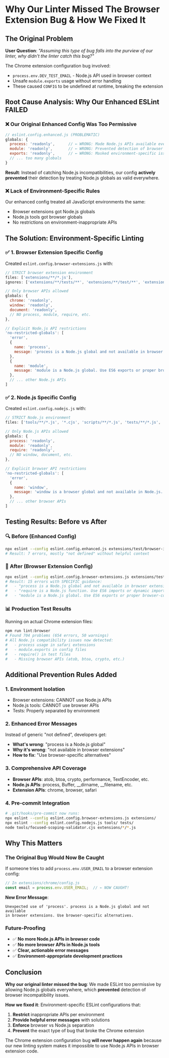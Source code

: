 # Why Our Linter Missed The Browser Extension Bug & How We Fixed It

## The Original Problem

**User Question**: *"Assuming this type of bug falls into the purview of our linter, why didn't the linter catch this bug?"*

The Chrome extension configuration bug involved:
- `process.env.DEV_TEST_EMAIL` - Node.js API used in browser context  
- Unsafe `module.exports` usage without error handling
- These caused `CONFIG` to be undefined at runtime, breaking the extension

## Root Cause Analysis: Why Our Enhanced ESLint FAILED

### ❌ **Our Original Enhanced Config Was Too Permissive**

```javascript
// eslint.config.enhanced.js (PROBLEMATIC)
globals: {
  process: 'readonly',      // ← WRONG: Made Node.js APIs available everywhere
  module: 'readonly',       // ← WRONG: Prevented detection of browser incompatibility  
  exports: 'readonly',      // ← WRONG: Masked environment-specific issues
  // ... too many globals
}
```

**Result**: Instead of catching Node.js incompatibilities, our config **actively prevented** their detection by treating Node.js globals as valid everywhere.

### ❌ **Lack of Environment-Specific Rules**

Our enhanced config treated all JavaScript environments the same:
- Browser extensions got Node.js globals
- Node.js tools got browser globals  
- No restrictions on environment-inappropriate APIs

## The Solution: Environment-Specific Linting

### ✅ **1. Browser Extension Specific Config**

Created `eslint.config.browser-extensions.js` with:

```javascript
// STRICT browser extension environment
files: ['extensions/**/*.js'],
ignores: ['extensions/**/tests/**', 'extensions/**/test/**', 'extensions/**/*.test.js'],

// Only browser APIs allowed
globals: {
  chrome: 'readonly',
  window: 'readonly', 
  document: 'readonly',
  // NO process, module, require, etc.
},

// Explicit Node.js API restrictions
'no-restricted-globals': [
  'error',
  {
    name: 'process',
    message: 'process is a Node.js global and not available in browser extensions. Use browser-specific alternatives.'
  },
  {
    name: 'module', 
    message: 'module is a Node.js global. Use ES6 exports or proper browser-compatible export patterns.'
  },
  // ... other Node.js APIs
]
```

### ✅ **2. Node.js Specific Config**

Created `eslint.config.nodejs.js` with:

```javascript
// STRICT Node.js environment  
files: ['tools/**/*.js', '*.cjs', 'scripts/**/*.js', 'tests/**/*.js', 'extensions/**/tests/**'],

// Only Node.js APIs allowed
globals: {
  process: 'readonly',
  module: 'readonly', 
  require: 'readonly',
  // NO window, document, etc.
},

// Explicit browser API restrictions
'no-restricted-globals': [
  'error',
  {
    name: 'window',
    message: 'window is a browser global and not available in Node.js. Use global instead.'
  },
  // ... other browser APIs
]
```

## Testing Results: Before vs After

### 🔍 **Before (Enhanced Config)**
```bash
npx eslint --config eslint.config.enhanced.js extensions/test/browser-incompatibility-test.js
# Result: 7 errors, mostly "not defined" without helpful context
```

### 🎯 **After (Browser Extension Config)**  
```bash
npx eslint --config eslint.config.browser-extensions.js extensions/test/browser-incompatibility-test.js
# Result: 15 errors with SPECIFIC guidance:
#   - "process is a Node.js global and not available in browser extensions"
#   - "require is a Node.js function. Use ES6 imports or dynamic imports" 
#   - "module is a Node.js global. Use ES6 exports or proper browser-compatible export patterns"
```

### 📊 **Production Test Results**

Running on actual Chrome extension files:
```bash
npm run lint:browser
# Found 704 problems (654 errors, 50 warnings)
# All Node.js compatibility issues now detected:
#   - process usage in safari extensions  
#   - module.exports in config files
#   - require() in test files
#   - Missing browser APIs (atob, btoa, crypto, etc.)
```

## Additional Prevention Rules Added

### **1. Environment Isolation**
- Browser extensions: CANNOT use Node.js APIs
- Node.js tools: CANNOT use browser APIs  
- Tests: Properly separated by environment

### **2. Enhanced Error Messages**
Instead of generic "not defined", developers get:
- **What's wrong**: "process is a Node.js global"
- **Why it's wrong**: "not available in browser extensions"  
- **How to fix**: "Use browser-specific alternatives"

### **3. Comprehensive API Coverage**
- **Browser APIs**: atob, btoa, crypto, performance, TextEncoder, etc.
- **Node.js APIs**: process, Buffer, __dirname, __filename, etc.
- **Extension APIs**: chrome, browser, safari

### **4. Pre-commit Integration**
```bash
# .git/hooks/pre-commit now runs:
npx eslint --config eslint.config.browser-extensions.js extensions/
npx eslint --config eslint.config.nodejs.js tools/ tests/
node tools/focused-scoping-validator.cjs extensions/*/*.js
```

## Why This Matters

### **The Original Bug Would Now Be Caught**

If someone tries to add `process.env.USER_EMAIL` to a browser extension config:

```javascript
// In extensions/chrome/config.js
const email = process.env.USER_EMAIL;  // ← NOW CAUGHT!
```

**New Error Message**:
```
Unexpected use of 'process'. process is a Node.js global and not available 
in browser extensions. Use browser-specific alternatives.
```

### **Future-Proofing**

- ✅ **No more Node.js APIs in browser code**
- ✅ **No more browser APIs in Node.js tools**  
- ✅ **Clear, actionable error messages**
- ✅ **Environment-appropriate development practices**

## Conclusion

**Why our original linter missed the bug**: We made ESLint too permissive by allowing Node.js globals everywhere, which **prevented** detection of browser incompatibility issues.

**How we fixed it**: Environment-specific ESLint configurations that:
1. **Restrict** inappropriate APIs per environment
2. **Provide helpful error messages** with solutions
3. **Enforce** browser vs Node.js separation
4. **Prevent** the exact type of bug that broke the Chrome extension

The Chrome extension configuration bug **will never happen again** because our new linting system makes it impossible to use Node.js APIs in browser extension code.

